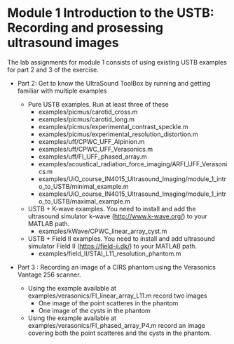 # Module 1 Introduction to the USTB: Recording and prosessing ultrasound images

The lab assignments for module 1 consists of using existing USTB examples for part 2 and 3 of the exercise.

+ Part 2: Get to know the UltraSound ToolBox by running and getting familiar with multiple examples 
	+ Pure USTB examples. Run at least three of these
		+ examples/picmus/carotid_cross.m
		+ examples/picmus/carotid_long.m
		+ examples/picmus/experimental_contrast_speckle.m
		+ examples/picmus/experimental_resolution_distortion.m
		+ examples/uff/CPWC_UFF_Alpinion.m
		+ examples/uff/CPWC_UFF_Verasonics.m
		+ examples/uff/FI_UFF_phased_array.m
		+ examples/acoustical_radiation_force_imaging/ARFI_UFF_Verasonics.m
        + examples/UiO_course_IN4015_Ultrasound_Imaging/module_1_intro_to_USTB/minimal_example.m
        + examples/UiO_course_IN4015_Ultrasound_Imaging/module_1_intro_to_USTB/maximal_example.m
	+ USTB + K-wave examples. You need to install and add the ultrasound simulator k-wave (http://www.k-wave.org/) to your MATLAB path.
		+ examples/kWave/CPWC_linear_array_cyst.m
	+ USTB + Field II examples. You need to install and add ultrasound simulator Field II (https://field-ii.dk/) to your MATLAB path.
		+ examples/field_II/STAI_L11_resolution_phantom.m
		
+ Part 3 : Recording an image of a CIRS phantom using the Verasonics Vantage 256 scanner. 
	+ Using the example available at examples/verasonics/FI_linear_array_L11.m record two images
		+ One image of the point scatteres in the phantom
		+ One image of the cysts in the phantom
	+ Using the example available at examples/verasonics/FI_phased_array_P4.m record an image covering both the point scatteres and the cysts in the phantom.
			